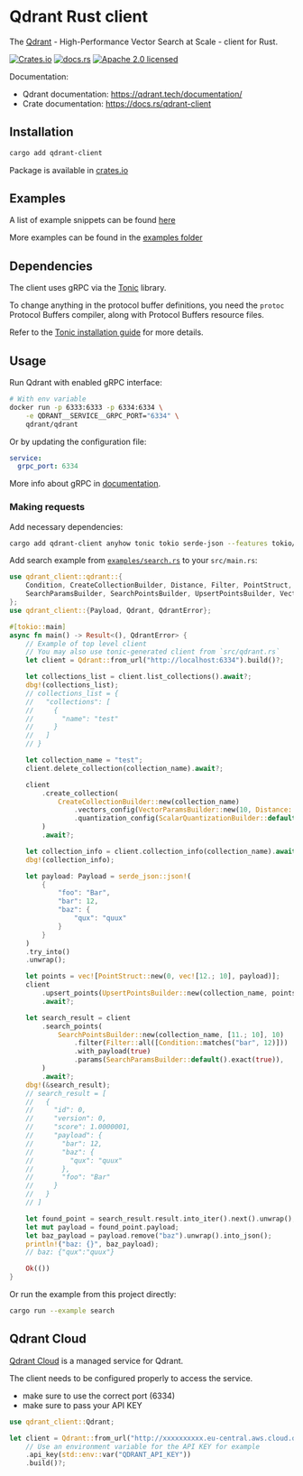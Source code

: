 # Qdrant Rust client

The [Qdrant](https://qdrant.tech/) - High-Performance Vector Search at Scale - client for Rust.

[![Crates.io][crates-badge]][crates-url]
[![docs.rs][docs-badge]][docs-url]
[![Apache 2.0 licensed][apache2-badge]][apache2-url]

[crates-badge]: https://img.shields.io/crates/v/qdrant-client.svg

[crates-url]: https://crates.io/crates/qdrant-client

[docs-badge]: https://img.shields.io/docsrs/qdrant-client.svg

[docs-url]: https://docs.rs/qdrant-client

[apache2-badge]: https://img.shields.io/badge/license-apache2-blue.svg

[apache2-url]: https://github.com/qdrant/rust-client/blob/master/LICENSE

Documentation:
- Qdrant documentation: <https://qdrant.tech/documentation/>
- Crate documentation: <https://docs.rs/qdrant-client>

## Installation

```bash
cargo add qdrant-client
```

Package is available in [crates.io](https://crates.io/crates/qdrant-client)

## Examples
A list of example snippets can be found [here](https://github.com/qdrant/api-reference/tree/main/snippets/rust)

More examples can be found in the [examples folder](https://github.com/qdrant/rust-client/tree/master/examples)

## Dependencies

The client uses gRPC via the [Tonic](https://github.com/hyperium/tonic) library.

To change anything in the protocol buffer definitions, you need the `protoc` Protocol Buffers compiler, along with Protocol Buffers resource files.

Refer to the [Tonic installation guide](https://github.com/hyperium/tonic#dependencies) for more details.

## Usage

Run Qdrant with enabled gRPC interface:

```bash
# With env variable
docker run -p 6333:6333 -p 6334:6334 \
    -e QDRANT__SERVICE__GRPC_PORT="6334" \
    qdrant/qdrant
```

Or by updating the configuration file:

```yaml
service:
  grpc_port: 6334
```

More info about gRPC in [documentation](https://qdrant.tech/documentation/quick_start/#grpc).

### Making requests

Add necessary dependencies:

```bash
cargo add qdrant-client anyhow tonic tokio serde-json --features tokio/rt-multi-thread
```

Add search example from [`examples/search.rs`](./examples/search.rs) to your `src/main.rs`:

```rust
use qdrant_client::qdrant::{
    Condition, CreateCollectionBuilder, Distance, Filter, PointStruct, ScalarQuantizationBuilder,
    SearchParamsBuilder, SearchPointsBuilder, UpsertPointsBuilder, VectorParamsBuilder,
};
use qdrant_client::{Payload, Qdrant, QdrantError};

#[tokio::main]
async fn main() -> Result<(), QdrantError> {
    // Example of top level client
    // You may also use tonic-generated client from `src/qdrant.rs`
    let client = Qdrant::from_url("http://localhost:6334").build()?;

    let collections_list = client.list_collections().await?;
    dbg!(collections_list);
    // collections_list = {
    //   "collections": [
    //     {
    //       "name": "test"
    //     }
    //   ]
    // }

    let collection_name = "test";
    client.delete_collection(collection_name).await?;

    client
        .create_collection(
            CreateCollectionBuilder::new(collection_name)
                .vectors_config(VectorParamsBuilder::new(10, Distance::Cosine))
                .quantization_config(ScalarQuantizationBuilder::default()),
        )
        .await?;

    let collection_info = client.collection_info(collection_name).await?;
    dbg!(collection_info);

    let payload: Payload = serde_json::json!(
        {
            "foo": "Bar",
            "bar": 12,
            "baz": {
                "qux": "quux"
            }
        }
    )
    .try_into()
    .unwrap();

    let points = vec![PointStruct::new(0, vec![12.; 10], payload)];
    client
        .upsert_points(UpsertPointsBuilder::new(collection_name, points))
        .await?;

    let search_result = client
        .search_points(
            SearchPointsBuilder::new(collection_name, [11.; 10], 10)
                .filter(Filter::all([Condition::matches("bar", 12)]))
                .with_payload(true)
                .params(SearchParamsBuilder::default().exact(true)),
        )
        .await?;
    dbg!(&search_result);
    // search_result = [
    //   {
    //     "id": 0,
    //     "version": 0,
    //     "score": 1.0000001,
    //     "payload": {
    //       "bar": 12,
    //       "baz": {
    //         "qux": "quux"
    //       },
    //       "foo": "Bar"
    //     }
    //   }
    // ]

    let found_point = search_result.result.into_iter().next().unwrap();
    let mut payload = found_point.payload;
    let baz_payload = payload.remove("baz").unwrap().into_json();
    println!("baz: {}", baz_payload);
    // baz: {"qux":"quux"}

    Ok(())
}
```

Or run the example from this project directly:

```bash
cargo run --example search
```

## Qdrant Cloud

[Qdrant Cloud](https://cloud.qdrant.io) is a managed service for Qdrant.

The client needs to be configured properly to access the service.

- make sure to use the correct port (6334)
- make sure to pass your API KEY

```rust
use qdrant_client::Qdrant;

let client = Qdrant::from_url("http://xxxxxxxxxx.eu-central.aws.cloud.qdrant.io:6334")
    // Use an environment variable for the API KEY for example
    .api_key(std::env::var("QDRANT_API_KEY"))
    .build()?;
```
